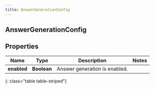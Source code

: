 ```yaml
---
title: AnswerGenerationConfig
---
```

## AnswerGenerationConfig


## Properties

| Name | Type | Description | Notes |
| ------------ | ------------- | ------------- | ------------- |
| **enabled** | <!----><!---->**Boolean**<!----> | Answer generation is enabled. |  |
{: class="table table-striped"}



